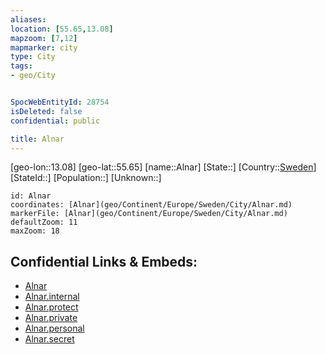 ```yaml
---
aliases: 
location: [55.65,13.08]
mapzoom: [7,12] 
mapmarker: city 
type: City
tags:
- geo/City


SpocWebEntityId: 28754
isDeleted: false
confidential: public

title: Alnar
---
```

[geo-lon::13.08]
[geo-lat::55.65]
[name::Alnar]
[State::]
[Country::[Sweden](geo/Continent/Europe/Sweden.md)]
[StateId::]
[Population::]
[Unknown::]


```leaflet
id: Alnar
coordinates: [Alnar](geo/Continent/Europe/Sweden/City/Alnar.md)
markerFile: [Alnar](geo/Continent/Europe/Sweden/City/Alnar.md)
defaultZoom: 11 
maxZoom: 18
```


## Confidential Links & Embeds: 
- [Alnar](../../../../../../_public/geo/Continent/Europe/Sweden/City/Alnar.md) 
- [Alnar.internal](../../../../../../_internal/geo/Continent/Europe/Sweden/City/Alnar.internal.md) 
- [Alnar.protect](../../../../../../_protect/geo/Continent/Europe/Sweden/City/Alnar.protect.md) 
- [Alnar.private](../../../../../../_private/geo/Continent/Europe/Sweden/City/Alnar.private.md) 
- [Alnar.personal](../../../../../../_personal/geo/Continent/Europe/Sweden/City/Alnar.personal.md) 
- [Alnar.secret](../../../../../../_secret/geo/Continent/Europe/Sweden/City/Alnar.secret.md) 
